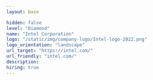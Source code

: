 ```yaml
---
layout: base

hidden: false
level: "Diamond"
name: "Intel Corporation"
logo: "/static/img/company-logo/Intel-logo-2022.png"
logo_orientation: "landscape"
url_target: "https://intel.com/"
url_friendly: "intel.com/"
description:
hiring: true
---
```


